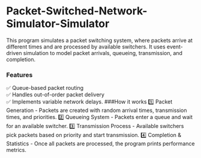 # Packet-Switched-Network-Simulator-Simulator
This program simulates a packet switching system, where packets arrive at different times and are processed by available switchers. It uses event-driven simulation to model packet arrivals, queueing, transmission, and completion.

### Features  
✅ Queue-based packet routing  
✅ Handles out-of-order packet delivery  
✅ Implements variable network delays. 
###How it works
1️⃣ Packet Generation - Packets are created with random arrival times, transmission times, and priorities.
2️⃣ Queueing System - Packets enter a queue and wait for an available switcher.
3️⃣ Transmission Process - Available switchers pick packets based on priority and start transmission.
4️⃣ Completion & Statistics - Once all packets are processed, the program prints performance metrics.
